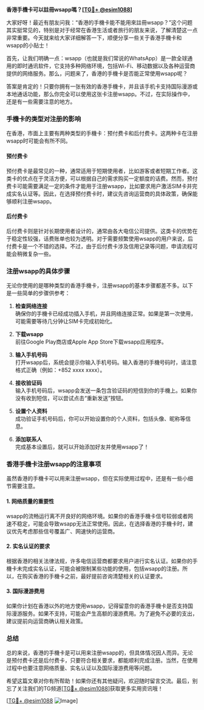 **香港手機卡可以註冊wsapp嗎？[[TG💪+ @esim1088](https://t.me/s/esim1088)]**

大家好呀！最近有朋友问我：“香港的手機卡能不能用來註冊wsapp？”这个问题其实挺常见的，特别是对于经常在香港生活或者旅行的朋友来说，了解清楚这一点非常重要。今天就来给大家详细解答一下，顺便分享一些关于香港手機卡和wsapp的小贴士！

首先，让我们明确一点：wsapp（也就是我们常说的WhatsApp）是一款全球通用的即时通讯软件，它支持多种网络环境，包括Wi-Fi、移动数据以及各种运营商提供的网络服务。那么，问题来了，香港的手機卡是否能正常使用wsapp呢？

答案是肯定的！只要你拥有一张有效的香港手機卡，并且该手机卡支持国际漫游或本地通话功能，那么你完全可以使用这张卡注册wsapp。不过，在实际操作中，还是有一些需要注意的地方。

### 手機卡的类型对注册的影响

在香港，市面上主要有两种类型的手機卡：预付费卡和后付费卡。这两种卡在注册wsapp时可能会有所不同。

#### 预付费卡
预付费卡是最常见的一种，通常适用于短期使用者，比如游客或者短期工作者。这类卡的优点在于灵活方便，可以根据自己的需求购买一定额度的话费。然而，预付费卡可能需要满足一定的条件才能用于注册wsapp，比如要求用户激活SIM卡并完成实名认证等。因此，在选择预付费卡时，建议先咨询运营商的具体政策，确保能够顺利注册wsapp。

#### 后付费卡
后付费卡则是针对长期使用者设计的，通常由各大电信公司提供。这类卡的优势在于稳定性较强，话费账单也较为透明。对于需要频繁使用wsapp的用户来说，后付费卡是一个不错的选择。不过，由于后付费卡涉及信用记录等问题，申请流程可能会稍微复杂一些。

### 注册wsapp的具体步骤

无论你使用的是哪种类型的香港手機卡，注册wsapp的基本步骤都差不多。以下是一些简单的步骤供参考：

1. **检查网络连接**  
   确保你的手機卡已经成功插入手机，并且网络连接正常。如果是第一次使用，可能需要等待几分钟让SIM卡完成初始化。

2. **下载wsapp**  
   前往Google Play商店或Apple App Store下载wsapp应用程序。

3. **输入手机号码**  
   打开wsapp后，系统会提示你输入手机号码。输入香港的手機号码时，请注意格式正确（例如：+852 xxxx xxxx）。

4. **接收验证码**  
   输入手机号码后，wsapp会发送一条包含验证码的短信到你的手機上。如果你没有收到短信，可以尝试点击“重新发送”按钮。

5. **设置个人资料**  
   成功验证手机号码后，你可以开始设置你的个人资料，包括头像、昵称等信息。

6. **添加联系人**  
   完成基本设置后，就可以开始添加好友并使用wsapp了！

### 香港手機卡注册wsapp的注意事项

虽然香港的手機卡可以用来注册wsapp，但在实际使用过程中，还是有一些小细节需要注意。

#### 1. 网络质量的重要性
wsapp的流畅运行离不开良好的网络环境。如果你的香港手機卡信号较弱或者网速不稳定，可能会导致wsapp无法正常使用。因此，在选择香港的手機卡时，建议优先考虑那些信号覆盖广、网速快的运营商。

#### 2. 实名认证的要求
根据香港的相关法律法规，许多电信运营商都要求用户进行实名认证。如果你的手機卡未完成实名认证，可能会被限制某些功能的使用，包括wsapp的注册。所以，在购买香港的手機卡之前，最好提前咨询清楚相关的认证要求。

#### 3. 国际漫游费用
如果你计划在香港以外的地方使用wsapp，记得留意你的香港手機卡是否支持国际漫游服务。如果不支持，可能会产生高额的漫游费用。为了避免不必要的支出，建议提前向运营商确认相关政策。

### 总结

总的来说，香港的手機卡是可以用来注册wsapp的，但具体情况因人而异。无论是预付费卡还是后付费卡，只要符合相关要求，都能顺利完成注册。当然，在使用过程中也要注意网络质量、实名认证以及国际漫游费用等问题。

希望这篇文章对你有所帮助！如果你还有其他疑问，欢迎随时留言交流。最后，别忘了关注我们的TG频道[[TG💪+ @esim1088](https://t.me/s/esim1088)]获取更多实用资讯哦！

[[TG💪+ @esim1088](https://t.me/s/esim1088) ![Image](https://i.postimg.cc/4NQfJmqS/Snipaste-2025-05-13-00-14-12.png)]
